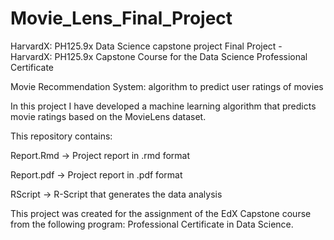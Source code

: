 # Movie_Lens_Final_Project
HarvardX: PH125.9x Data Science capstone project
Final Project - HarvardX: PH125.9x Capstone Course for the Data Science Professional Certificate

Movie Recommendation System: algorithm to predict user ratings of movies

In this project I have developed a machine learning algorithm that predicts movie ratings based on the MovieLens dataset.

This repository contains:

Report.Rmd -> Project report in .rmd format

Report.pdf -> Project report in .pdf format

RScript -> R-Script that generates the data analysis

This project was created for the assignment of the EdX Capstone course from the following program: Professional Certificate in Data Science.
